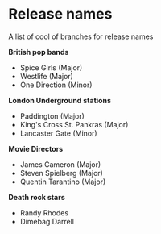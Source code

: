 Release names
=============

A list of cool of branches for release names

**British pop bands**
* Spice Girls (Major)
* Westlife (Major)
* One Direction (Minor)

**London Underground stations**
* Paddington (Major)
* King's Cross St. Pankras (Major)
* Lancaster Gate (Minor)

**Movie Directors**
* James Cameron (Major)
* Steven Spielberg (Major)
* Quentin Tarantino (Major)

**Death rock stars**
* Randy Rhodes
* Dimebag Darrell
